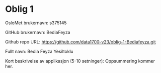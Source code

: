 Oblig 1
=======
OsloMet brukernavn: s375145

GitHub brukernavn: BediaFeyza

Github repo URL: https://github.com/data1700-v23/oblig-1-Bediafeyza.git

Fullt navn: Bedia Feyza Yesiltoklu

Kort beskrivelse av applikasjon (5-10 setninger):
Oppsummering kommer her. 

